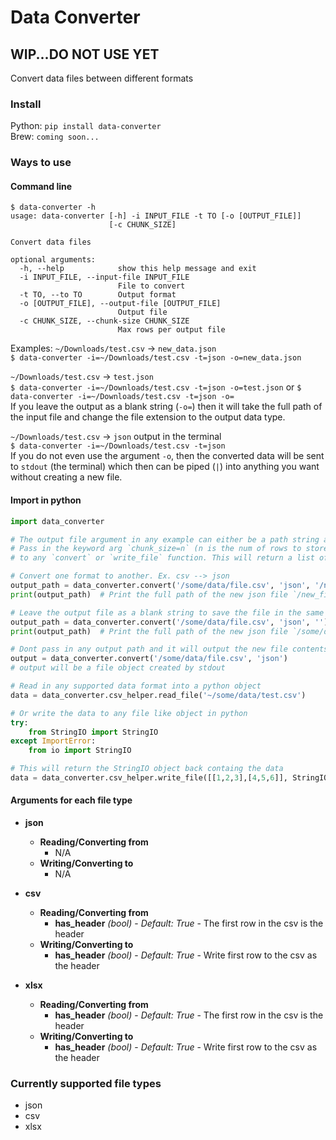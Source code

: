 # Data Converter

## WIP...DO NOT USE YET

Convert data files between different formats


### Install
Python: `pip install data-converter`  
Brew: `coming soon...`


### Ways to use

#### Command line
```
$ data-converter -h
usage: data-converter [-h] -i INPUT_FILE -t TO [-o [OUTPUT_FILE]]
                      [-c CHUNK_SIZE]

Convert data files

optional arguments:
  -h, --help            show this help message and exit
  -i INPUT_FILE, --input-file INPUT_FILE
                        File to convert
  -t TO, --to TO        Output format
  -o [OUTPUT_FILE], --output-file [OUTPUT_FILE]
                        Output file
  -c CHUNK_SIZE, --chunk-size CHUNK_SIZE
                        Max rows per output file
```

Examples:
`~/Downloads/test.csv` -> `new_data.json`  
`$ data-converter -i=~/Downloads/test.csv -t=json -o=new_data.json`  

`~/Downloads/test.csv` -> `test.json`  
`$ data-converter -i=~/Downloads/test.csv -t=json -o=test.json` or `$ data-converter -i=~/Downloads/test.csv -t=json -o=`  
If you leave the output as a blank string (`-o=`) then it will take the full path of the input file and change the file extension to the output data type.

`~/Downloads/test.csv` -> `json` output in the terminal  
`$ data-converter -i=~/Downloads/test.csv -t=json`  
If you do not even use the argument `-o`, then the converted data will be sent to `stdout` (the terminal) which then can be piped (`|`) into anything you want without creating a new file.


#### Import in python
```python
import data_converter

# The output file argument in any example can either be a path string a file object, or nothing (terminal output).
# Pass in the keyword arg `chunk_size=n` (n is the num of rows to store in each file)
# to any `convert` or `write_file` function. This will return a list of files that the data is chunked up into.

# Convert one format to another. Ex. csv --> json
output_path = data_converter.convert('/some/data/file.csv', 'json', '/new_file.json')
print(output_path)  # Print the full path of the new json file `/new_file.json`

# Leave the output file as a blank string to save the file in the same location as the input but with a new extension
output_path = data_converter.convert('/some/data/file.csv', 'json', '')
print(output_path)  # Print the full path of the new json file `/some/data/file.json`

# Dont pass in any output path and it will output the new file contents to stdout
output = data_converter.convert('/some/data/file.csv', 'json')
# output will be a file object created by stdout

# Read in any supported data format into a python object
data = data_converter.csv_helper.read_file('~/some/data/test.csv')

# Or write the data to any file like object in python
try:
    from StringIO import StringIO
except ImportError:
    from io import StringIO

# This will return the StringIO object back containg the data
data = data_converter.csv_helper.write_file([[1,2,3],[4,5,6]], StringIO(), header=False)

```

#### Arguments for each file type
- **json**
    - **Reading/Converting from**
        - N/A
    - **Writing/Converting to**
        - N/A

- **csv**
    - **Reading/Converting from**
        - **has_header** _(bool)_ - _Default: True_ - The first row in the csv is the header
    - **Writing/Converting to**
        - **has_header** _(bool)_ - _Default: True_ - Write first row to the csv as the header

- **xlsx**
    - **Reading/Converting from**
        - **has_header** _(bool)_ - _Default: True_ - The first row in the csv is the header
    - **Writing/Converting to**
        - **has_header** _(bool)_ - _Default: True_ - Write first row to the csv as the header

### Currently supported file types
- json
- csv
- xlsx
